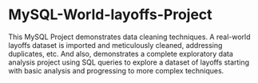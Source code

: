 # MySQL-World-layoffs-Project
This MySQL Project demonstrates data cleaning techniques. A real-world layoffs dataset is imported and meticulously cleaned, addressing duplicates, etc. And also, demonstrates a complete exploratory data analysis project using SQL queries to explore a dataset of layoffs starting with basic analysis and progressing to more complex techniques.
